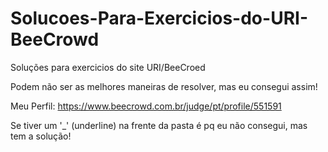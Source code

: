 # Solucoes-Para-Exercicios-do-URI-BeeCrowd
Soluções para exercicios do site URI/BeeCroed

Podem não ser as melhores maneiras de resolver, mas eu consegui assim!

Meu Perfil: https://www.beecrowd.com.br/judge/pt/profile/551591

Se tiver um '_' (underline) na frente da pasta é pq eu não consegui, mas tem a solução!
